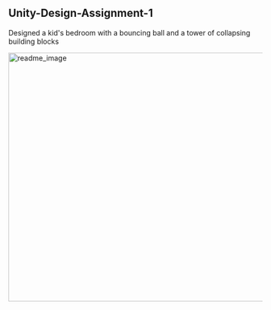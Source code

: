 ## Unity-Design-Assignment-1

Designed a kid's bedroom with a bouncing ball and a tower of collapsing building blocks

<img width="762" height="493" alt="readme_image" src="https://github.com/user-attachments/assets/9ca8c5eb-290d-442b-a087-1da7074a3b9d" />
